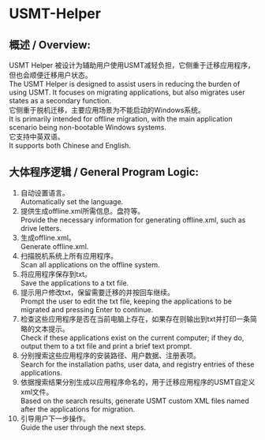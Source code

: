# USMT-Helper

## 概述 / Overview:
USMT Helper 被设计为辅助用户使用USMT减轻负担，它侧重于迁移应用程序，但也会顺便迁移用户状态。  
The USMT Helper is designed to assist users in reducing the burden of using USMT. It focuses on migrating applications, but also migrates user states as a secondary function.  
它侧重于脱机迁移，主要应用场景为不能启动的Windows系统。  
It is primarily intended for offline migration, with the main application scenario being non-bootable Windows systems.  
它支持中英双语。  
It supports both Chinese and English.  

## 大体程序逻辑 / General Program Logic:
1. 自动设置语言。  
   Automatically set the language.  
2. 提供生成offline.xml所需信息。盘符等。  
   Provide the necessary information for generating offline.xml, such as drive letters.  
3. 生成offline.xml。  
   Generate offline.xml.  
4. 扫描脱机系统上所有应用程序。  
   Scan all applications on the offline system.  
5. 将应用程序保存到txt。  
   Save the applications to a txt file.  
6. 提示用户修改txt，保留需要迁移的并按回车继续。  
   Prompt the user to edit the txt file, keeping the applications to be migrated and pressing Enter to continue.  
7. 检查这些应用程序是否在当前电脑上存在，如果存在则输出到txt并打印一条简略的文本提示。  
   Check if these applications exist on the current computer; if they do, output them to a txt file and print a brief text prompt.  
8. 分别搜索这些应用程序的安装路径、用户数据、注册表项。  
   Search for the installation paths, user data, and registry entries of these applications.  
9. 依据搜索结果分别生成以应用程序命名的，用于迁移应用程序的USMT自定义xml文件。  
   Based on the search results, generate USMT custom XML files named after the applications for migration.  
10. 引导用户下一步操作。  
    Guide the user through the next steps.  